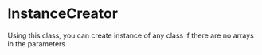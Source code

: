 # InstanceCreator
Using this class, you can create instance of any class if there are no arrays in the parameters 
